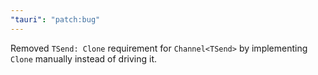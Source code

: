 ```yaml
---
"tauri": "patch:bug"
---
```


Removed `TSend: Clone` requirement for `Channel<TSend>` by implementing `Clone` manually instead of driving it.
